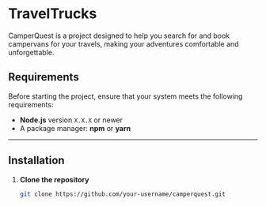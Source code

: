 # TravelTrucks

CamperQuest is a project designed to help you search for and book campervans for your travels, making your adventures comfortable and unforgettable.

## Requirements

Before starting the project, ensure that your system meets the following requirements:

- **Node.js** version `X.X.X` or newer
- A package manager: **npm** or **yarn**

---

## Installation

1. **Clone the repository**
   ```bash
   git clone https://github.com/your-username/camperquest.git
   ```
